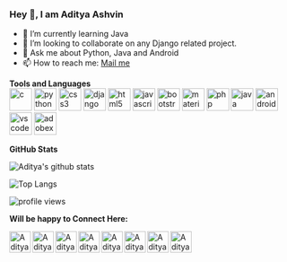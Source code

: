 ### Hey 👋, I am Aditya Ashvin

- 🌱 I’m currently learning Java
- 👯 I’m looking to collaborate on any Django related project.
- 💬 Ask me about Python, Java and Android
- 📫 How to reach me: [Mail me](mailto:adityaashvin2@gmail.com)

**Tools and Languages**
<br>
<img src="https://img.icons8.com/color/96/000000/c-programming.png" alt="c" width="40" height="40"/>
<img src="https://img.icons8.com/color/96/000000/python.png" alt="python" width="40" height="40"/> 
<img src="https://img.icons8.com/color/96/000000/css3.png" alt="css3" width="40" height="40"/> 
<img src="https://img.icons8.com/color/96/000000/django.png" alt="django" width="40" height="40"/> 
<img src="https://img.icons8.com/nolan/96/html-5.png" alt="html5" width="40" height="40"/> 
<img src="https://img.icons8.com/color/96/000000/javascript.png" alt="javascript" width="40" height="40"/> 
<img src="https://img.icons8.com/color/96/000000/bootstrap.png" alt="bootstrap" width="40" height="40"/>
<img src="https://raw.githubusercontent.com/prplx/svg-logos/5585531d45d294869c4eaab4d7cf2e9c167710a9/svg/materialize.svg" alt="materialize" width="40" height="40"/>
<img src="https://img.icons8.com/officel/96/000000/php-logo.png" alt="php" width="40" height="40"/>
<img src="https://img.icons8.com/color/96/000000/java-coffee-cup-logo.png"  alt="java" width="40" height="40"/>
<img src="https://img.icons8.com/color/96/000000/android-os.png" alt="android" width="40" height="40"/>
<img src="https://img.icons8.com/fluent/96/000000/visual-studio-2019.png" alt="vscode" width="40" height="40"/>
<img src="https://img.icons8.com/color/96/000000/adobe-xd.png" alt="adobexd" width="40" height="40"/>
<br>

**GitHub Stats**

![Aditya's github stats](https://github-readme-stats.vercel.app/api?username=AdityaAshvin&count_private=true&theme=chartreuse-dark)

![Top Langs](https://github-readme-stats.vercel.app/api/top-langs/?username=AdityaAshvin&layout=compact)

![profile views](https://komarev.com/ghpvc/?username=AdityaAshvin&color=brightgreen&style=flat-square)

**Will be happy to Connect Here:**

<a href="https://www.linkedin.com/in/aditya-ashvin-a52438197/">
  <img align="left" alt="Aditya Ashvin's Linkdein" width="38px" src="https://img.icons8.com/color/96/000000/linkedin.png" />
</a>
<a href="https://t.me/aditya_ashvin16">
  <img align="left" alt="Aditya Ashvin's Telegram" width="38px" src="https://img.icons8.com/fluent/96/000000/telegram-app.png" />
</a>
<a href="https://www.instagram.com/aditya.ashvin/">
  <img align="left" alt="Aditya Ashvin's Instagram" width="38px" src="https://img.icons8.com/fluent/96/000000/instagram-new.png" />
</a>
<a href="https://adityaashvin.github.io/">
  <img align="left" alt="Aditya Ashvin's website" width="38px" src="https://img.icons8.com/dusk/96/000000/domain.png" />
</a>
<a href="https://www.facebook.com/aditya.ashvin.1">
  <img align="left" alt="Aditya Ashvin's Facebook" width="38px" src="https://img.icons8.com/fluent/96/000000/facebook-new.png" />
</a>
<a href="mailto:adityaashvin2@gmail.com">
  <img align="left" alt="Aditya Ashvin's Gmail" width="38px" src="https://img.icons8.com/color/96/000000/gmail.png" />
</a>
<a href="https://twitter.com/AshvinAditya">
  <img align="left" alt="Aditya Ashvin's Twitter" width="38px" src="https://img.icons8.com/color/96/000000/twitter.png" />
</a>
<a href="https://www.hackerrank.com/AdityaAshvin?hr_r=1">
  <img align="left" alt="Aditya Ashvin's Hackerrank" width="38px" src="https://img.icons8.com/windows/96/000000/hackerrank.png" />
</a>


